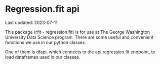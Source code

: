 # Regression.fit api

Last updated: 2023-07-11

This package (rfit - regression.fit) is for use at The George Washington University Data Science program. There are some useful and convenient functions we use in our python classes. 

One of them is dfapi, which connects to the api.regression.fit endpoint, to load dataframes used in our classes.

